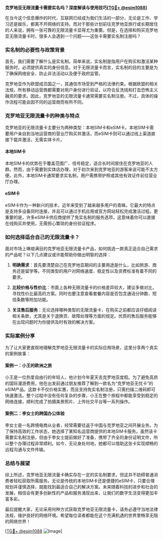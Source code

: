 **克罗地亚无限流量卡需要实名吗？深度解读与使用技巧[[TG💪+ @esim1088](https://t.me/s/esim1088)]**

在当今这个信息爆炸的时代，互联网已经成为我们生活的一部分，无论是工作、学习还是娱乐，都离不开网络的支持。而对于那些计划前往克罗地亚旅行或长期居住的人来说，拥有一张可靠的无限流量卡显得尤为重要。但是，在选择和购买克罗地亚无限流量卡时，很多人会遇到一个问题——这张卡需要实名制注册吗？

### 实名制的必要性与政策背景

首先，我们需要了解什么是实名制。简单来说，实名制是指用户在购买和激活某种服务时，必须提供真实的身份信息。对于无限流量卡而言，实名制的目的主要是为了确保网络安全、防止非法活动以及便于政府监管。

克罗地亚作为欧盟成员国之一，其通信市场受到严格的法律约束。根据欧盟的相关法规，所有移动运营商都需要对用户身份进行验证，以符合反洗钱和打击恐怖主义融资的要求。因此，克罗地亚的无限流量卡通常需要实名制注册。不过，具体的操作流程可能会因不同的运营商而有所不同。

### 克罗地亚无限流量卡的种类与特点

克罗地亚的无限流量卡主要分为两种类型：本地SIM卡和eSIM卡。本地SIM卡需要用户亲自到当地运营商的营业厅购买并激活，而eSIM卡则可以通过线上渠道直接下载并激活，无需实体卡片。

#### 本地SIM卡

本地SIM卡的优势在于覆盖范围广、信号稳定，适合长时间居住在克罗地亚的人群。然而，由于需要到实体店办理，对于初次来到克罗地亚的游客来说可能不太方便。此外，本地SIM卡通常要求实名制，用户需携带护照或其他有效证件前往营业厅办理。

#### eSIM卡

eSIM卡作为一种新兴的技术，近年来受到了越来越多用户的青睐。它最大的特点是支持多设备同时连接，并且可以通过手机应用或官方网站轻松完成激活过程。更重要的是，许多eSIM卡供应商提供了免实名制的服务选项，这意味着你可以直接在线购买并使用，无需担心繁琐的身份验证程序。

### 如何选择适合自己的无限流量卡？

面对市场上琳琅满目的克罗地亚无限流量卡产品，如何挑选一款真正适合自己需求的产品呢？以下几点建议或许能帮助你做出明智的选择：

1. **明确需求**：首先要清楚自己在克罗地亚期间的主要用途是什么，比如旅游、商务还是留学等。不同类型的用户对网络速度、稳定性以及资费标准有着不同的要求。
   
2. **比较价格与性价比**：市面上各种无限流量卡的价格差异较大，建议多做对比，寻找性价比最高的方案。同时也要注意查看套餐内容是否包含通话分钟数、短信条数等附加功能。

3. **关注售后服务**：无论选择哪种类型的无限流量卡，在购买之前都应该仔细阅读相关条款，尤其是关于退换货、故障处理等方面的规定。优质的售后服务能够在出现问题时为你提供及时有效的解决方案。

### 实际案例分享

为了让大家更直观地理解克罗地亚无限流量卡的实际应用场景，这里分享两个真实的案例故事：

#### 案例一：小王的欧洲之旅

小王是一位热爱自由行的年轻人，他计划今年夏天去克罗地亚度假。为了避免高昂的国际漫游费用，他在出发前通过朋友推荐了解到一款名为“克罗地亚无忧卡”的eSIM产品。这款卡不仅价格实惠，而且支持免实名制注册，只需扫描二维码即可快速激活。整个过程中没有任何复杂的步骤，小王在整个旅程中都能享受到稳定的网络连接，顺利完成了拍摄美景照片、上传社交平台等一系列操作。

#### 案例二：李女士的跨国办公体验

李女士是一名跨境电商从业者，经常需要往返于中国与克罗地亚之间开展业务。为了保持高效的工作状态，她选择了某知名运营商提供的本地SIM卡服务。虽然该卡需要实名制注册，但由于李女士提前做好了准备，携带了齐全的身份证明文件，所以整个办理过程非常顺利。如今，无论身处何地，她都可以借助这张卡实现顺畅的远程沟通与文件传输。

### 总结与展望

综上所述，克罗地亚无限流量卡确实存在一定的实名制要求，但这并不妨碍普通消费者轻松获取所需服务。无论是传统的本地SIM卡还是便捷的eSIM卡，只要合理规划并谨慎选择，就能找到最适合自己的解决方案。未来随着科技的进步和社会的发展，相信会有更多创新性的产品和服务涌现出来，让我们的数字生活变得更加丰富多彩。

最后提醒大家，无论采用何种方式获取克罗地亚无限流量卡，请务必遵守当地法律法规，维护良好的网络环境。希望每位读者都能在这个充满机遇的世界里畅享无阻的网络世界！

[[TG💪+ @esim1088](https://t.me/s/esim1088) ![Image](https://i.postimg.cc/4NQfJmqS/Snipaste-2025-05-13-00-14-12.png)]